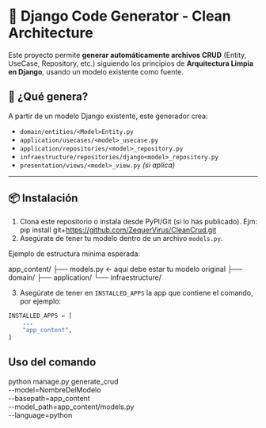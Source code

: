 # 🧱 Django Code Generator - Clean Architecture

Este proyecto permite **generar automáticamente archivos CRUD** (Entity, UseCase, Repository, etc.) siguiendo los principios de **Arquitectura Limpia en Django**, usando un modelo existente como fuente.

## 🚀 ¿Qué genera?

A partir de un modelo Django existente, este generador crea:

- `domain/entities/<Model>Entity.py`
- `application/usecases/<model>_usecase.py`
- `application/repositories/<model>_repository.py`
- `infraestructure/repositories/django<model>_repository.py`
- `presentation/views/<model>_view.py` *(si aplica)*

---

## 📦 Instalación

1. Clona este repositorio o instala desde PyPI/Git (si lo has publicado).
    Ejm: pip install git+https://github.com/ZequerVirus/CleanCrud.git
2. Asegúrate de tener tu modelo dentro de un archivo `models.py`.

Ejemplo de estructura mínima esperada:

app_content/
├── models.py ← aquí debe estar tu modelo original
├── domain/
├── application/
└── infraestructure/


3. Asegúrate de tener en `INSTALLED_APPS` la app que contiene el comando, por ejemplo:

```python
INSTALLED_APPS = [
    ...
    "app_content",
]
```

## Uso del comando 

python manage.py generate_crud \
    --model=NombreDelModelo \
    --basepath=app_content \
    --model_path=app_content/models.py \
    --language=python
